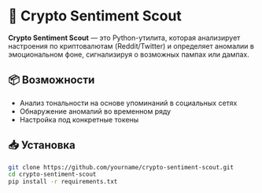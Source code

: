 # 🚀 Crypto Sentiment Scout

**Crypto Sentiment Scout** — это Python-утилита, которая анализирует настроения по криптовалютам (Reddit/Twitter) и определяет аномалии в эмоциональном фоне, сигнализируя о возможных пампах или дампах.

## 📦 Возможности

- Анализ тональности на основе упоминаний в социальных сетях
- Обнаружение аномалий во временном ряду
- Настройка под конкретные токены

## 📥 Установка

```bash
git clone https://github.com/yourname/crypto-sentiment-scout.git
cd crypto-sentiment-scout
pip install -r requirements.txt
